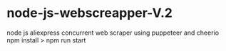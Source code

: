 # node-js-webscreapper-V.2
node js aliexpress concurrent web scraper using puppeteer and cheerio
npm install > npm run start

